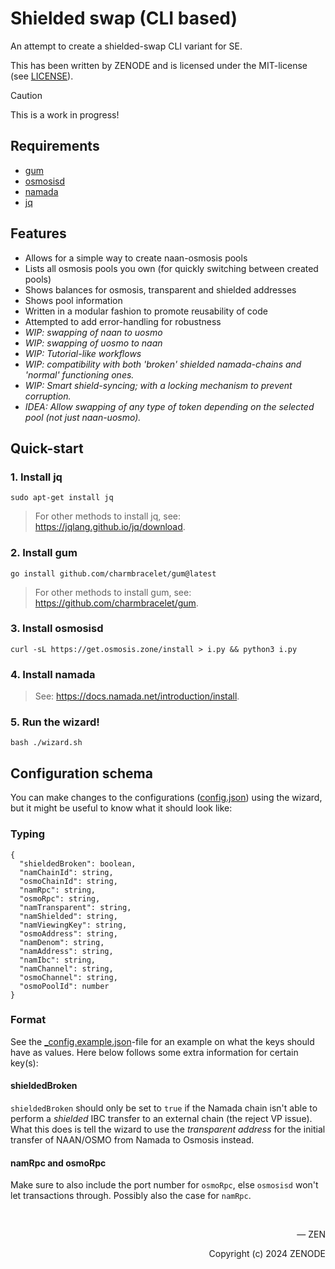 # Shielded swap (CLI based)

An attempt to create a shielded-swap CLI variant for SE.

This has been written by ZENODE and is licensed under the MIT-license (see [LICENSE](./LICENSE)).

> [!CAUTION]
> This is a work in progress!

## Requirements
- [gum](https://github.com/charmbracelet/gum)
- [osmosisd](https://docs.osmosis.zone/osmosis-core/osmosisd)
- [namada](https://docs.namada.net/introduction/install)
- [jq](https://jqlang.github.io/jq/download)

## Features
- Allows for a simple way to create naan-osmosis pools
- Lists all osmosis pools you own (for quickly switching between created pools)
- Shows balances for osmosis, transparent and shielded addresses
- Shows pool information
- Written in a modular fashion to promote reusability of code
- Attempted to add error-handling for robustness
- _WIP: swapping of naan to uosmo_
- _WIP: swapping of uosmo to naan_
- _WIP: Tutorial-like workflows_
- _WIP: compatibility with both 'broken' shielded namada-chains and 'normal' functioning ones._
- _WIP: Smart shield-syncing; with a locking mechanism to prevent corruption._
- _IDEA: Allow swapping of any type of token depending on the selected pool (not just naan-uosmo)._

## Quick-start

### 1. Install jq

```
sudo apt-get install jq
```

> For other methods to install jq, see: https://jqlang.github.io/jq/download.

### 2. Install gum

```
go install github.com/charmbracelet/gum@latest
```

> For other methods to install gum, see: https://github.com/charmbracelet/gum.

### 3. Install osmosisd

```
curl -sL https://get.osmosis.zone/install > i.py && python3 i.py
```

### 4. Install namada

> See: https://docs.namada.net/introduction/install.

### 5. Run the wizard!

```
bash ./wizard.sh
```

## Configuration schema

You can make changes to the configurations ([config.json](/config.json)) using the wizard, but it might be useful to know what it should look like:

### Typing
```
{
  "shieldedBroken": boolean,
  "namChainId": string,
  "osmoChainId": string,
  "namRpc": string,
  "osmoRpc": string,
  "namTransparent": string,
  "namShielded": string,
  "namViewingKey": string,
  "osmoAddress": string,
  "namDenom": string,
  "namAddress": string,
  "namIbc": string,
  "namChannel": string,
  "osmoChannel": string,
  "osmoPoolId": number
}
```

### Format

See the [_config.example.json](/config/_config.example.json)-file for an example on what the keys should have as values. Here below follows some extra information for certain key(s):

#### shieldedBroken

`shieldedBroken` should only be set to `true` if the Namada chain isn't able to perform a _shielded_ IBC transfer to an external chain (the reject VP issue). What this does is tell the wizard to use the _transparent address_ for the initial transfer of NAAN/OSMO from Namada to Osmosis instead.

#### namRpc and osmoRpc

Make sure to also include the port number for `osmoRpc`, else `osmosisd` won't let transactions through. Possibly also the case for `namRpc`.

</br>

<p align="right">— ZEN</p>
<p align="right">Copyright (c) 2024 ZENODE</p>
